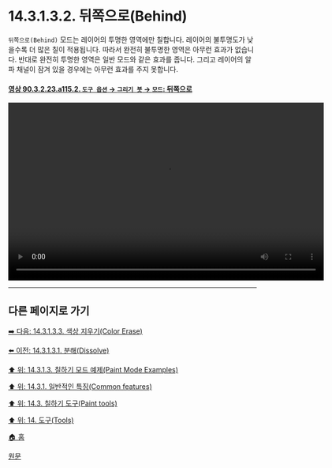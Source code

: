 # 14.3.1.3.2. 뒤쪽으로(Behind)
`뒤쪽으로(Behind)` 모드는 레이어의 투명한 영역에만 칠합니다. 레이어의 불투명도가 낮을수록 더 많은 칠이 적용됩니다. 따라서 완전히 불투명한 영역은 아무런 효과가 없습니다. 반대로 완전히 투명한 영역은 일반 모드와 같은 효과를 줍니다. 그리고 레이어의 알파 채널이 잠겨 있을 경우에는 아무런 효과를 주지 못합니다.

<a id="90-03-02-23-a115-02"></a>

#### [영상 90.3.2.23.a115.2. `도구 옵션` → `그리기 붓` → `모드`: 뒤쪽으로](./90-03-02-23-paintbrush.md#90-03-02-23-a115-02)
<video controls="controls" width="640" height="360" src="https://github.com/wonder13662/gimp/assets/15767104/defaba35-2cbd-45ec-94f4-9d185df5438e"></video>

***

## 다른 페이지로 가기

[➡️ 다음: 14.3.1.3.3. 색상 지우기(Color Erase)](./14-03-01-03-03-color_erase.md)

[⬅️ 이전: 14.3.1.3.1. 분해(Dissolve)](./14-03-01-03-01-dissolve.md)

[⬆️ 위: 14.3.1.3. 칠하기 모드 예제(Paint Mode Examples)](./14-03-01-03-00-paint_mode_examples.md)

[⬆️ 위: 14.3.1. 일반적인 특징(Common features)](./14-03-01-00-common-features.md)

[⬆️ 위: 14.3. 칠하기 도구(Paint tools)](./14-03-00-paint-tools.md)

[⬆️ 위: 14. 도구(Tools)](./14-00-tools.md)

[🏠 홈](./00-home.md)

[원문](https://docs.gimp.org/2.10/ko/gimp-tools-paint.html#gimp-paint-mode-examples)

